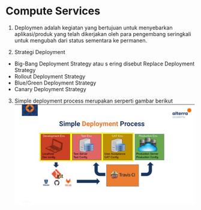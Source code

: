 # Compute Services

1. Deploymen adalah kegiatan yang bertujuan untuk menyebarkan aplikasi/produk yang telah dikerjakan oleh para pengembang seringkali untuk mengubah dari status sementara ke permanen.

2. Strategi Deployment
* Big-Bang Deployment Strategy atau s ering disebut Replace Deployment Strategy
* Rollout Deployment Strategy
* Blue/Green Deployment Strategy
* Canary Deployment Strategy

3. Simple deployment process merupakan serperti gambar berikut
![](./simple%20deployment.jpg)